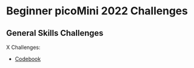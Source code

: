 # Beginner picoMini 2022 Challenges

## General Skills Challenges

X Challenges:
- [Codebook](General_Skills/Codebook.md)
